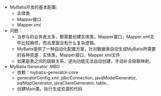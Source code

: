 - MyBatis开发的基本配置:
    - 实体类
    - Mapper接口
    - Mapper.xml 
- 问题：
    - 当参与的业务表太多，都需要创建实体类，Mapper接口，Mapper.xml文件比较麻烦，而且里面没有什么复杂逻辑。
    - MyBatis提供了一种自动化配置方案，针对数据表自动生成MyBatis所需要的各种资源：实体类，Mapper接口，Mapper.xml文件
    - 如果是表之间的级联关系，逆向功能无法自动创建，手动补全级联映射。
- MyBatis Generator: MBG
    - 依赖：mybatis-generator-core 
    - generatorConfig.xml: jdbcConnection, javaModelGenerator, sqlMapGenerator, javaClientGenerator, table..
    - 创建Main类，执行生成资源的代码
